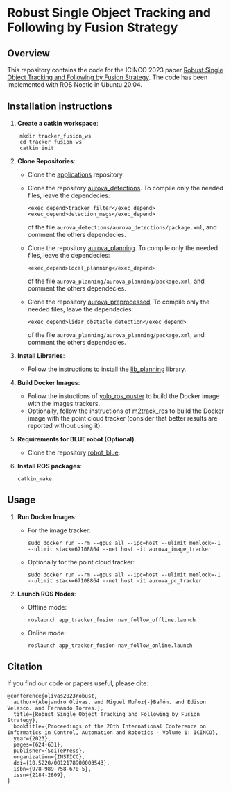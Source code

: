 # Robust Single Object Tracking and Following by Fusion Strategy

## Overview
This repository contains the code for the ICINCO 2023 paper [Robust Single Object Tracking and Following by Fusion Strategy](https://aurova-projects.github.io/tracker_fusion/). The code has been implemented with ROS Noetic in Ubuntu 20.04. 

## Installation instructions

1. **Create a catkin workspace**:
```
    mkdir tracker_fusion_ws
    cd tracker_fusion_ws
    catkin init
```

2. **Clone Repositories**:
    - Clone the [applications](https://github.com/AUROVA-LAB/applications) repository.

    - Clone the repository [aurova_detections](https://github.com/AUROVA-LAB/aurova_detections). To compile only the needed files, leave the dependecies:
      ```
      <exec_depend>tracker_filter</exec_depend>
      <exec_depend>detection_msgs</exec_depend>
      ```
      of the file `aurova_detections/aurova_detections/package.xml`, and comment the others dependecies.

    - Clone the repository [aurova_planning](https://github.com/AUROVA-LAB/aurova_planning). To compile only the needed files, leave the dependecies:
      ```
      <exec_depend>local_planning</exec_depend>
      ```
      of the file `aurova_planning/aurova_planning/package.xml`, and comment the others dependecies.

    - Clone the repository [aurova_preprocessed](https://github.com/AUROVA-LAB/aurova_preprocessed). To compile only the needed files, leave the dependecies:
      ```
      <exec_depend>lidar_obstacle_detection</exec_depend> 
      ```
      of the file `aurova_planning/aurova_planning/package.xml`, and comment the others dependecies.

3. **Install Libraries**:
    - Follow the instructions to install the [lib_planning](https://github.com/AUROVA-LAB/lib_planning) library.

4. **Build Docker Images**:
    - Follow the instuctions of [yolo_ros_ouster](https://github.com/AUROVA-LAB/aurova_detections/yolo_ros_ouster) to build the Docker image with the images trackers.
    - Optionally, follow the instructions of [m2track_ros](https://github.com/AUROVA-LAB/aurova_detections/m2track_ros) to build the Docker image with the point cloud tracker (consider that better results are reported without using it).

5. **Requirements for BLUE robot (Optional)**. 
    - Clone the repository [robot_blue](https://github.com/AUROVA-LAB/robot_blue).

6. **Install ROS packages**:
    ```
    catkin_make
    ```

## Usage

1. **Run Docker Images**:

    - For the image tracker:
      ```
      sudo docker run --rm --gpus all --ipc=host --ulimit memlock=-1 --ulimit stack=67108864 --net host -it aurova_image_tracker
      ```
    - Optionally for the point cloud tracker:
        ```
      sudo docker run --rm --gpus all --ipc=host --ulimit memlock=-1 --ulimit stack=67108864 --net host -it aurova_pc_tracker
      ```

2. **Launch ROS Nodes**:
    - Offline mode:
      ```
      roslaunch app_tracker_fusion nav_follow_offline.launch
      ```

    - Online mode:
      ```
      roslaunch app_tracker_fusion nav_follow_online.launch
	    ```

## Citation
If you find our code or papers useful, please cite:
```
@conference{olivas2023robust,
  author={Alejandro Olivas. and Miguel Muñoz{-}Bañón. and Edison Velasco. and Fernando Torres.},
  title={Robust Single Object Tracking and Following by Fusion Strategy},
  booktitle={Proceedings of the 20th International Conference on Informatics in Control, Automation and Robotics - Volume 1: ICINCO},
  year={2023},
  pages={624-631},
  publisher={SciTePress},
  organization={INSTICC},
  doi={10.5220/0012178900003543},
  isbn={978-989-758-670-5},
  issn={2184-2809},
}
```
